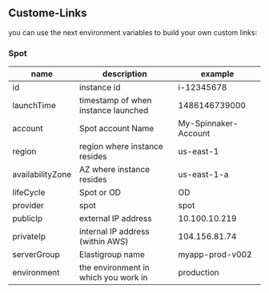 ## Custome-Links
you can use the next environment variables to build your own custom links:
### Spot

name | description | example 
--- | --- | ---
id | instance id| i-12345678
launchTime | timestamp of when instance launched | 1486146739000
account | Spot account Name | My-Spinnaker-Account
region | region where instance resides | us-east-1
availabilityZone | AZ where instance resides | us-east-1-a
lifeCycle | Spot or OD | OD
provider | spot| spot
publicIp | external IP address | 10.100.10.219
privateIp | internal IP address (within AWS) | 104.156.81.74
serverGroup | Elastigroup name | myapp-prod-v002
environment |the environment in which you work in| production
